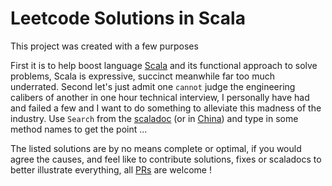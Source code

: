 # Leetcode Solutions in Scala #

This project was created with a few purposes

First it is to help boost language [Scala](http://scala-lang.org) and
its functional approach to solve problems, Scala is expressive, succinct
meanwhile far too much underrated. Second let's just admit one `cannot`
judge the engineering calibers of another in one hour technical interview,
I personally have had and failed a few and I want to do something to alleviate
this madness of the industry. Use `Search` from the [scaladoc](https://kaiwu.github.io/leetcode/)
(or in [China](https://www.darkanchor.com/leetcode/index.html)) and type in
some method names to get the point ...

The listed solutions are by no means complete or optimal, if you would
agree the causes, and feel like to contribute solutions, fixes or scaladocs
to better illustrate everything, all [PRs](https://github.com/kaiwu/leetcode/pulls)
are welcome !
